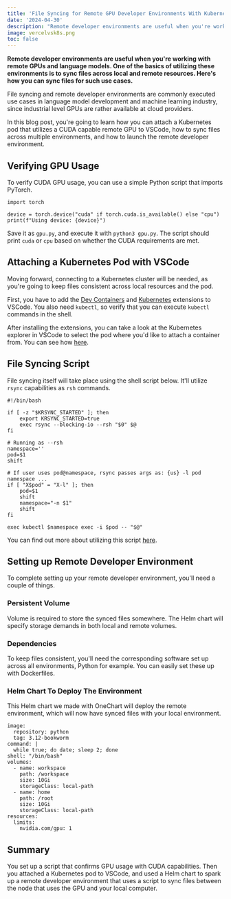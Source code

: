 ```yaml
---
title: 'File Syncing for Remote GPU Developer Environments With Kubernetes'
date: '2024-04-30'
description: "Remote developer environments are useful when you're working with remote GPUs and language models. Here's how you can set them up with file syncing."
image: vercelvsk8s.png
toc: false
---
```


**Remote developer environments are useful when you're working with remote GPUs and language models. One of the basics of utilizing these environments is to sync files across local and remote resources. Here's how you can sync files for such use cases.**

File syncing and remote developer environments are commonly executed use cases in language model development and machine learning industry, since industrial level GPUs are rather available at cloud providers.

In this blog post, you're going to learn how you can attach a Kubernetes pod that utilizes a CUDA capable remote GPU to VSCode, how to sync files across multiple environments, and how to launch the remote developer environment.

## Verifying GPU Usage

To verify CUDA GPU usage, you can use a simple Python script that imports PyTorch.

```
import torch

device = torch.device("cuda" if torch.cuda.is_available() else "cpu")
print(f"Using device: {device}")
```

Save it as `gpu.py`, and execute it with `python3 gpu.py`. The script should print `cuda` or `cpu` based on whether the CUDA requirements are met.

## Attaching a Kubernetes Pod with VSCode

Moving forward, connecting to a Kubernetes cluster will be needed, as you're going to keep files consistent across local resources and the pod.

First, you have to add the [Dev Containers](https://marketplace.visualstudio.com/items?itemName=ms-vscode-remote.remote-containers) and [Kubernetes](https://marketplace.visualstudio.com/items?itemName=ms-kubernetes-tools.vscode-kubernetes-tools) extensions to VSCode. You also need `kubectl`, so verify that you can execute `kubectl` commands in the shell.

After installing the extensions, you can take a look at the Kubernetes explorer in VSCode to select the pod where you'd like to attach a container from. You can see how [here](https://code.visualstudio.com/docs/devcontainers/attach-container#_attach-to-a-container-in-a-kubernetes-cluster).

## File Syncing Script

File syncing itself will take place using the shell script below. It'll utilize `rsync` capabilities as `rsh` commands.

```
#!/bin/bash

if [ -z "$KRSYNC_STARTED" ]; then
    export KRSYNC_STARTED=true
    exec rsync --blocking-io --rsh "$0" $@
fi

# Running as --rsh
namespace=''
pod=$1
shift

# If user uses pod@namespace, rsync passes args as: {us} -l pod namespace ...
if [ "X$pod" = "X-l" ]; then
    pod=$1
    shift
    namespace="-n $1"
    shift
fi

exec kubectl $namespace exec -i $pod -- "$@"
```

You can find out more about utilizing this script [here](https://serverfault.com/questions/741670/rsync-files-to-a-kubernetes-pod).

## Setting up Remote Developer Environment

To complete setting up your remote developer environment, you'll need a couple of things.

### Persistent Volume

Volume is required to store the synced files somewhere. The Helm chart will specify storage demands in both local and remote volumes.

### Dependencies

To keep files consistent, you'll need the corresponding software set up across all environments, Python for example. You can easily set these up with Dockerfiles.

### Helm Chart To Deploy The Environment

This Helm chart we made with OneChart will deploy the remote environment, which will now have synced files with your local environment.

```
image:
  repository: python
  tag: 3.12-bookworm
command: |
  while true; do date; sleep 2; done
shell: "/bin/bash"
volumes:
  - name: workspace
    path: /workspace
    size: 10Gi
    storageClass: local-path
  - name: home
    path: /root
    size: 10Gi
    storageClass: local-path
resources:
  limits:
    nvidia.com/gpu: 1
```
## Summary

You set up a script that confirms GPU usage with CUDA capabilities. Then you attached a Kubernetes pod to VSCode, and used a Helm chart to spark up a remote developer environment that uses a script to sync files between the node that uses the GPU and your local computer.
